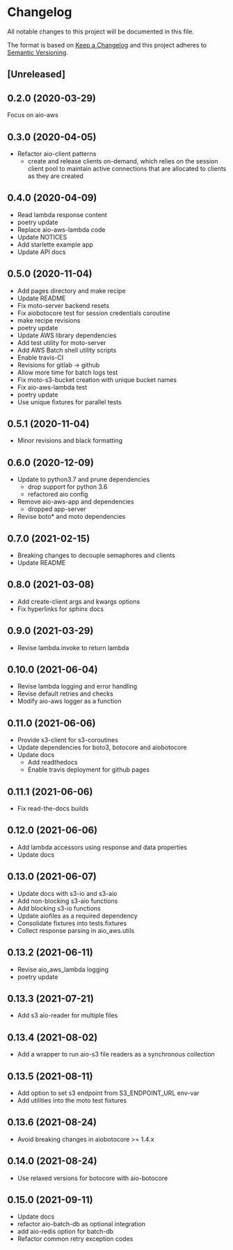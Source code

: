 # Changelog

All notable changes to this project will be documented in this file.

The format is based on [Keep a Changelog](http://keepachangelog.com/en/1.0.0/)
and this project adheres to [Semantic Versioning](http://semver.org/spec/v2.0.0.html).

## [Unreleased]

0.2.0 (2020-03-29)
------------------
Focus on aio-aws


0.3.0 (2020-04-05)
------------------
- Refactor aio-client patterns
  - create and release clients on-demand, which
    relies on the session client pool to
    maintain active connections that are
    allocated to clients as they are created


0.4.0 (2020-04-09)
------------------
- Read lambda response content
- poetry update
- Replace aio-aws-lambda code
- Update NOTICES
- Add starlette example app
- Update API docs


0.5.0 (2020-11-04)
------------------
- Add pages directory and make recipe
- Update README
- Fix moto-server backend resets
- Fix aiobotocore test for session credentials coroutine
- make recipe revisions
- poetry update
- Update AWS library dependencies
- Add test utility for moto-server
- Add AWS Batch shell utility scripts
- Enable travis-CI
- Revisions for gitlab -> github
- Allow more time for batch logs test
- Fix moto-s3-bucket creation with unique bucket names
- Fix aio-aws-lambda test
- poetry update
- Use unique fixtures for parallel tests


0.5.1 (2020-11-04)
------------------
- Minor revisions and black formatting


0.6.0 (2020-12-09)
------------------
- Update to python3.7 and prune dependencies
  - drop support for python 3.6
  - refactored aio config
- Remove aio-aws-app and dependencies
  - dropped app-server
- Revise boto* and moto dependencies


0.7.0 (2021-02-15)
------------------
- Breaking changes to decouple semaphores and clients
- Update README


0.8.0 (2021-03-08)
------------------
- Add create-client args and kwargs options
- Fix hyperlinks for sphinx docs


0.9.0 (2021-03-29)
------------------
- Revise lambda.invoke to return lambda


0.10.0 (2021-06-04)
-------------------
- Revise lambda logging and error handling
- Revise default retries and checks
- Modify aio-aws logger as a function


0.11.0 (2021-06-06)
-------------------
- Provide s3-client for s3-coroutines
- Update dependencies for boto3, botocore and aiobotocore
- Update docs
  - Add readthedocs
  - Enable travis deployment for github pages


0.11.1 (2021-06-06)
-------------------
- Fix read-the-docs builds


0.12.0 (2021-06-06)
-------------------
- Add lambda accessors using response and data properties
- Update docs


0.13.0 (2021-06-07)
-------------------
- Update docs with s3-io and s3-aio
- Add non-blocking s3-aio functions
- Add blocking s3-io functions
- Update aiofiles as a required dependency
- Consolidate fixtures into tests.fixtures
- Collect response parsing in aio_aws.utils



0.13.2 (2021-06-11)
-------------------
- Revise aio_aws_lambda logging
- poetry update


0.13.3 (2021-07-21)
-------------------
- Add s3 aio-reader for multiple files


0.13.4 (2021-08-02)
-------------------
- Add a wrapper to run aio-s3 file readers
  as a synchronous collection


0.13.5 (2021-08-11)
-------------------
- Add option to set s3 endpoint from S3_ENDPOINT_URL env-var
- Add utilities into the moto test fixtures


0.13.6 (2021-08-24)
-------------------
- Avoid breaking changes in aiobotocore >= 1.4.x


0.14.0 (2021-08-24)
-------------------
- Use relaxed versions for botocore with aio-botocore


0.15.0 (2021-09-11)
-------------------
- Update docs
- refactor aio-batch-db as optional integration
- add aio-redis option for batch-db
- Refactor common retry exception codes

